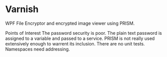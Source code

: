 # Varnish
WPF File Encryptor and encrypted image viewer using PRISM.

Points of Interest
The password security is poor.  The plain text password is assigned to a variable and passed to a service.
PRISM is not really used extensively enough to warrent its inclusion.
There are no unit tests.
Namespaces need addressing.
